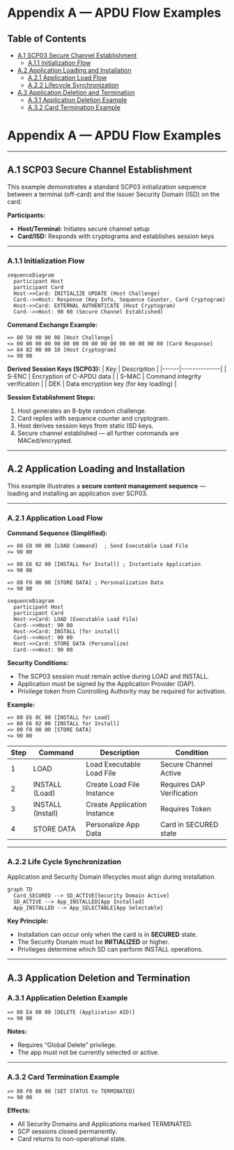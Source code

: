 # Appendix A — APDU Flow Examples

## Table of Contents
- [A.1 SCP03 Secure Channel Establishment](#a1-scp03-secure-channel-establishment)
  - [A.1.1 Initialization Flow](#a11-initialization-flow)
- [A.2 Application Loading and Installation](#a2-application-loading-and-installation)
  - [A.2.1 Application Load Flow](#a21-application-load-flow)
  - [A.2.2 Lifecycle Synchronization](#a22-life-cycle-synchronization)
- [A.3 Application Deletion and Termination](#a3-application-deletion-and-termination)
  - [A.3.1 Application Deletion Example](#a31-application-deletion-example)
  - [A.3.2 Card Termination Example](#a32-card-termination-example)


# Appendix A — APDU Flow Examples

---

## A.1 SCP03 Secure Channel Establishment

This example demonstrates a standard SCP03 initialization sequence between a terminal (off-card) and the Issuer Security Domain (ISD) on the card.

**Participants:**
- **Host/Terminal:** Initiates secure channel setup  
- **Card/ISD:** Responds with cryptograms and establishes session keys  

---

### A.1.1 Initialization Flow

<!-- Figure A-1: SCP03 Initialization Flow -->
```mermaid
sequenceDiagram
  participant Host
  participant Card
  Host->>Card: INITIALIZE UPDATE (Host Challenge)
  Card-->>Host: Response (Key Info, Sequence Counter, Card Cryptogram)
  Host->>Card: EXTERNAL AUTHENTICATE (Host Cryptogram)
  Card-->>Host: 90 00 (Secure Channel Established)
```

**Command Exchange Example:**
```text
=> 80 50 00 00 08 [Host Challenge]
<= 00 00 00 00 00 00 00 00 00 00 00 00 00 00 00 00 [Card Response]
=> 84 82 00 00 10 [Host Cryptogram]
<= 90 00
```

**Derived Session Keys (SCP03):**
| Key | Description |
|------|--------------|
| S-ENC | Encryption of C-APDU data |
| S-MAC | Command integrity verification |
| DEK | Data encryption key (for key loading) |

**Session Establishment Steps:**
1. Host generates an 8-byte random challenge.  
2. Card replies with sequence counter and cryptogram.  
3. Host derives session keys from static ISD keys.  
4. Secure channel established — all further commands are MACed/encrypted.  

<!-- presenter note:
Emphasize AES CMAC integrity protection and key derivation from static issuer keys.
-->

---

## A.2 Application Loading and Installation

This example illustrates a **secure content management sequence** — loading and installing an application over SCP03.

---

### A.2.1 Application Load Flow

**Command Sequence (Simplified):**
```text
=> 80 E8 00 00 [LOAD Command]  ; Send Executable Load File
<= 90 00

=> 80 E6 02 00 [INSTALL for Install] ; Instantiate Application
<= 90 00

=> 80 F0 00 00 [STORE DATA] ; Personalization Data
<= 90 00
```

<!-- Figure A-2: LOAD/INSTALL Command Flow -->
```mermaid
sequenceDiagram
  participant Host
  participant Card
  Host->>Card: LOAD (Executable Load File)
  Card-->>Host: 90 00
  Host->>Card: INSTALL [for install]
  Card-->>Host: 90 00
  Host->>Card: STORE DATA (Personalize)
  Card-->>Host: 90 00
```

**Security Conditions:**
- The SCP03 session must remain active during LOAD and INSTALL.  
- Application must be signed by the Application Provider (DAP).  
- Privilege token from Controlling Authority may be required for activation.  

**Example:**
```text
=> 80 E6 0C 00 [INSTALL for Load]
=> 80 E6 02 00 [INSTALL for Install]
=> 80 F0 00 00 [STORE DATA]
<= 90 00
```

<!-- Table A-1: Application Load and Installation Steps -->
| Step | Command | Description | Condition |
|------|----------|-------------|-----------|
| 1 | LOAD | Load Executable Load File | Secure Channel Active |
| 2 | INSTALL (Load) | Create Load File Instance | Requires DAP Verification |
| 3 | INSTALL (Install) | Create Application Instance | Requires Token |
| 4 | STORE DATA | Personalize App Data | Card in SECURED state |

---

### A.2.2 Life Cycle Synchronization
Application and Security Domain lifecycles must align during installation.

<!-- Figure A-3: Installation Context -->
```mermaid
graph TD
  Card_SECURED --> SD_ACTIVE[Security Domain Active]
  SD_ACTIVE --> App_INSTALLED[App Installed]
  App_INSTALLED --> App_SELECTABLE[App Selectable]
```

**Key Principle:**
- Installation can occur only when the card is in **SECURED** state.  
- The Security Domain must be **INITIALIZED** or higher.  
- Privileges determine which SD can perform INSTALL operations.  

<!-- presenter note:
Highlight that successful installation depends on both the card and SD lifecycle states.
Use this section to tie lifecycle management back to practical APDU flows.
-->

---

## A.3 Application Deletion and Termination

### A.3.1 Application Deletion Example
```text
=> 80 E4 00 00 [DELETE (Application AID)]
<= 90 00
```

**Notes:**
- Requires “Global Delete” privilege.  
- The app must not be currently selected or active.  

---

### A.3.2 Card Termination Example
```text
=> 80 F0 80 00 [SET STATUS to TERMINATED]
<= 90 00
```

**Effects:**
- All Security Domains and Applications marked TERMINATED.  
- SCP sessions closed permanently.  
- Card returns to non-operational state.  

<!-- presenter note:
Conclude with the idea that lifecycle and secure channel management combine to maintain the card’s long-term trustworthiness.
-->
